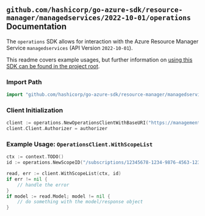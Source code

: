 
## `github.com/hashicorp/go-azure-sdk/resource-manager/managedservices/2022-10-01/operations` Documentation

The `operations` SDK allows for interaction with the Azure Resource Manager Service `managedservices` (API Version `2022-10-01`).

This readme covers example usages, but further information on [using this SDK can be found in the project root](https://github.com/hashicorp/go-azure-sdk/tree/main/docs).

### Import Path

```go
import "github.com/hashicorp/go-azure-sdk/resource-manager/managedservices/2022-10-01/operations"
```


### Client Initialization

```go
client := operations.NewOperationsClientWithBaseURI("https://management.azure.com")
client.Client.Authorizer = authorizer
```


### Example Usage: `OperationsClient.WithScopeList`

```go
ctx := context.TODO()
id := operations.NewScopeID("/subscriptions/12345678-1234-9876-4563-123456789012/resourceGroups/some-resource-group")

read, err := client.WithScopeList(ctx, id)
if err != nil {
	// handle the error
}
if model := read.Model; model != nil {
	// do something with the model/response object
}
```
